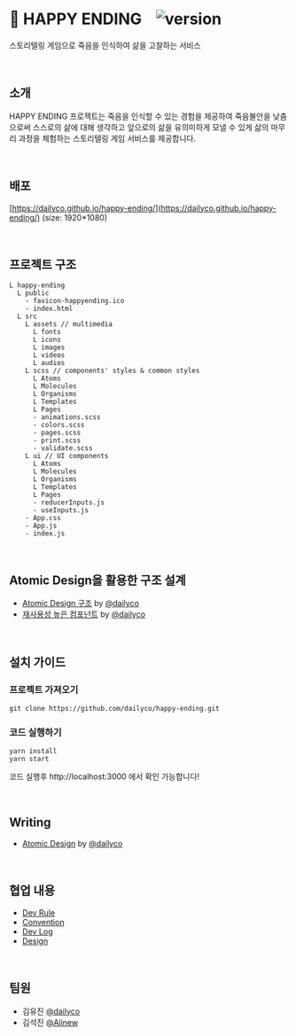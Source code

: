# 🥀 HAPPY ENDINGㅤ![version](https://img.shields.io/badge/version-v1.0.0-blue)
스토리텔링 게임으로 죽음을 인식하여 삶을 고찰하는 서비스

<br/>

## 소개
HAPPY ENDING 프로젝트는 죽음을 인식할 수 있는 경험을 제공하여 죽음불안을 낮춤으로써 스스로의 삶에 대해 생각하고 앞으로의 삶을 유의미하게 모낼 수 있게 삶의 마무리 과정을 체험하는 스토리텔링 게임 서비스를 제공합니다.

<br/>

## 배포
[https://dailyco.github.io/happy-ending/](https://dailyco.github.io/happy-ending/) (size: 1920\*1080)

<br/>

## 프로젝트 구조
```
L happy-ending
  L public
    - favicon-happyending.ico
    - index.html
  L src
    L assets // multimedia
      L fonts
      L icons
      L images
      L videos
      L audios
    L scss // components' styles & common styles
      L Atoms
      L Molecules
      L Organisms
      L Templates
      L Pages
      - animations.scss
      - colors.scss
      - pages.scss
      - print.scss
      - validate.scss
    L ui // UI components
      L Atoms
      L Molecules
      L Organisms
      L Templates
      L Pages
      - reducerInputs.js
      - useInputs.js
    - App.css
    - App.js
    - index.js
```

<br/>

## Atomic Design을 활용한 구조 설계
- [Atomic Design 구조](https://github.com/dailyco/happy-ending/wiki/🏗-Atomic-Design) by [@dailyco](https://github.com/dailyco)
- [재사용성 높은 컴포넌트](https://github.com/dailyco/happy-ending/wiki/🧩-재사용성이-높은-컴포넌트) by [@dailyco](https://github.com/dailyco)

<br/>

## 설치 가이드
### 프로젝트 가져오기
```
git clone https://github.com/dailyco/happy-ending.git
```
### 코드 실행하기
```
yarn install
yarn start
```
코드 실행후 http://localhost:3000 에서 확인 가능합니다!

<br/>


## Writing
- [Atomic Design](https://github.com/dailyco/happy-ending/wiki/%F0%9F%8F%97-Atomic-Design) by [@dailyco](https://github.com/dailyco)

<br/>

## 협업 내용
- [Dev Rule](https://github.com/dailyco/happy-ending/wiki/🤙🏻-Dev-Rule)
- [Convention](https://github.com/dailyco/happy-ending/wiki/✨-Convention)
- [Dev Log](https://www.notion.so/d8beacec1f1e40f0833200cbe2bcec1c?v=eeda10c157db493780445c1a078eb156)
- [Design](https://app.zeplin.io/project/5f54e4ef65e81f48a04d1968/dashboard?sid=5f5c6d981106877aba5e5d90)

<br/>

## 팀원
- 김유진 [@dailyco](https://github.com/dailyco)
- 김석진 [@Alinew](https://github.com/SukJinKim)
